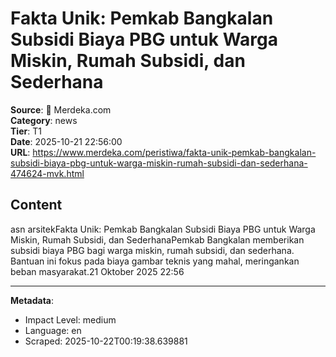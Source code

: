 # Fakta Unik: Pemkab Bangkalan Subsidi Biaya PBG untuk Warga Miskin, Rumah Subsidi, dan Sederhana

**Source**: 📰 Merdeka.com  
**Category**: news  
**Tier**: T1  
**Date**: 2025-10-21 22:56:00  
**URL**: https://www.merdeka.com/peristiwa/fakta-unik-pemkab-bangkalan-subsidi-biaya-pbg-untuk-warga-miskin-rumah-subsidi-dan-sederhana-474624-mvk.html

## Content

asn arsitekFakta Unik: Pemkab Bangkalan Subsidi Biaya PBG untuk Warga Miskin, Rumah Subsidi, dan SederhanaPemkab Bangkalan memberikan subsidi biaya PBG bagi warga miskin, rumah subsidi, dan sederhana. Bantuan ini fokus pada biaya gambar teknis yang mahal, meringankan beban masyarakat.21 Oktober 2025 22:56

---

**Metadata**:
- Impact Level: medium
- Language: en
- Scraped: 2025-10-22T00:19:38.639881
